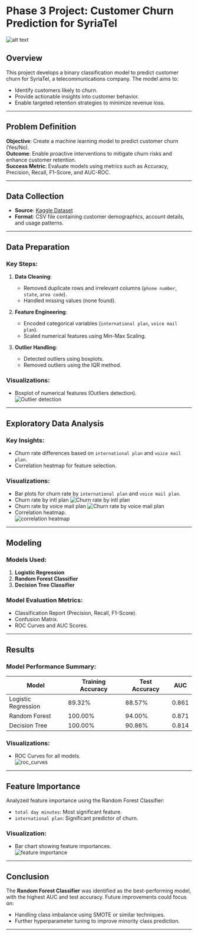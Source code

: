 # Phase 3 Project: Customer Churn Prediction for SyriaTel

![alt text](tellecom_art.webp)

## Overview
This project develops a binary classification model to predict customer churn for SyriaTel, a telecommunications company. The model aims to:
- Identify customers likely to churn.
- Provide actionable insights into customer behavior.
- Enable targeted retention strategies to minimize revenue loss.

---

## Problem Definition
**Objective**: Create a machine learning model to predict customer churn (Yes/No).  
**Outcome**: Enable proactive interventions to mitigate churn risks and enhance customer retention.  
**Success Metric**: Evaluate models using metrics such as Accuracy, Precision, Recall, F1-Score, and AUC-ROC.

---

## Data Collection
- **Source**: [Kaggle Dataset](https://www.kaggle.com/datasets/becksddf/churn-in-telecoms-dataset)
- **Format**: CSV file containing customer demographics, account details, and usage patterns.

---

## Data Preparation
### Key Steps:
1. **Data Cleaning**:
   - Removed duplicate rows and irrelevant columns (`phone number`, `state`, `area code`).
   - Handled missing values (none found).

2. **Feature Engineering**:
   - Encoded categorical variables (`international plan`, `voice mail plan`).
   - Scaled numerical features using Min-Max Scaling.

3. **Outlier Handling**:
   - Detected outliers using boxplots.
   - Removed outliers using the IQR method.

### Visualizations:
- Boxplot of numerical features (Outliers detection).  
  ![Outlier detection](<Detecting outliers using boxplots.png>)

---

## Exploratory Data Analysis
### Key Insights:
- Churn rate differences based on `international plan` and `voice mail plan`.
- Correlation heatmap for feature selection.  

### Visualizations:
- Bar plots for churn rate by `international plan` and `voice mail plan`. 
- Churn rate by intl plan 
  ![Churn rate by intl plan](churn_rate_by_intl_plan.png)
- Churn rate by voice mail plan
  ![Churn rate by voice mail plan](churn_rate_by_voice_mail_plan.png)
- Correlation heatmap.  
  ![correlation heatmap](correlation_heatmap.png)

---

## Modeling
### Models Used:
1. **Logistic Regression**
2. **Random Forest Classifier**
3. **Decision Tree Classifier**

### Model Evaluation Metrics:
- Classification Report (Precision, Recall, F1-Score).
- Confusion Matrix.
- ROC Curves and AUC Scores.

---

## Results
### Model Performance Summary:
| Model                 | Training Accuracy | Test Accuracy | AUC  |
|-----------------------|-------------------|---------------|------|
| Logistic Regression   | 89.32%           | 88.57%        | 0.861|
| Random Forest         | 100.00%          | 94.00%        | 0.871|
| Decision Tree         | 100.00%          | 90.86%        | 0.814|

### Visualizations:
- ROC Curves for all models.  
 ![roc_curves](<roc_curves_for_all models.png>)

---

## Feature Importance
Analyzed feature importance using the Random Forest Classifier:
- `total day minutes`: Most significant feature.
- `international plan`: Significant predictor of churn.

### Visualization:
- Bar chart showing feature importances.  
![feature importance](feature_importance.png)

---

## Conclusion
The **Random Forest Classifier** was identified as the best-performing model, with the highest AUC and test accuracy. Future improvements could focus on:
- Handling class imbalance using SMOTE or similar techniques.
- Further hyperparameter tuning to improve minority class prediction.

---
